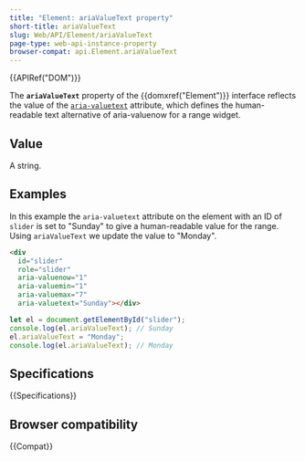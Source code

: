 ```yaml
---
title: "Element: ariaValueText property"
short-title: ariaValueText
slug: Web/API/Element/ariaValueText
page-type: web-api-instance-property
browser-compat: api.Element.ariaValueText
---
```


{{APIRef("DOM")}}

The **`ariaValueText`** property of the {{domxref("Element")}} interface reflects the value of the [`aria-valuetext`](/en-US/docs/Web/Accessibility/ARIA/Reference/Attributes/aria-valuetext) attribute, which defines the human-readable text alternative of aria-valuenow for a range widget.

## Value

A string.

## Examples

In this example the `aria-valuetext` attribute on the element with an ID of `slider` is set to "Sunday" to give a human-readable value for the range. Using `ariaValueText` we update the value to "Monday".

```html
<div
  id="slider"
  role="slider"
  aria-valuenow="1"
  aria-valuemin="1"
  aria-valuemax="7"
  aria-valuetext="Sunday"></div>
```

```js
let el = document.getElementById("slider");
console.log(el.ariaValueText); // Sunday
el.ariaValueText = "Monday";
console.log(el.ariaValueText); // Monday
```

## Specifications

{{Specifications}}

## Browser compatibility

{{Compat}}
